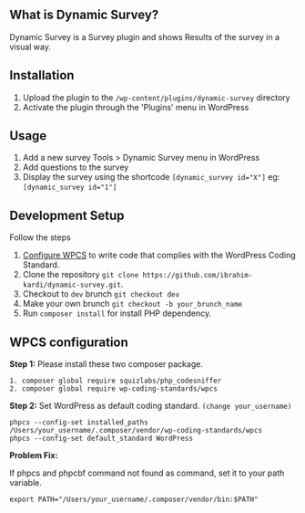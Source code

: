 ## What is Dynamic Survey?

Dynamic Survey is a Survey plugin and shows Results of the survey in a visual way.

## Installation

1. Upload the plugin to the `/wp-content/plugins/dynamic-survey` directory
2. Activate the plugin through the 'Plugins' menu in WordPress

## Usage

1. Add a new survey Tools > Dynamic Survey menu in WordPress
2. Add questions to the survey
3. Display the survey using the shortcode `[dynamic_survey id="X"]` eg: `[dynamic_survey id="1"]`

## Development Setup

Follow the steps

1. [Configure WPCS](#wpcs) to write code that complies with the WordPress Coding Standard.
2. Clone the repository `git clone https://github.com/ibrahim-kardi/dynamic-survey.git`.
3. Checkout to `dev` brunch `git checkout dev`
4. Make your own brunch `git checkout -b your_brunch_name`
5. Run `composer install` for install PHP dependency.

## <a id="wpcs"></a>WPCS configuration

<b>Step 1:</b> Please install these two composer package.

```
1. composer global require squizlabs/php_codesniffer
2. composer global require wp-coding-standards/wpcs
```

<b>Step 2:</b> Set WordPress as default coding standard. `(change your_username)`

```
phpcs --config-set installed_paths /Users/your_username/.composer/vendor/wp-coding-standards/wpcs
phpcs --config-set default_standard WordPress
```

<b>Problem Fix:</b>

If phpcs and phpcbf command not found as command, set it to your path variable.

`export PATH="/Users/your_username/.composer/vendor/bin:$PATH"`
